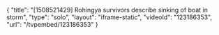 {
    "title": "[1508521429] Rohingya survivors describe sinking of boat in storm",
    "type": "solo",
    "layout": "iframe-static",
    "videoId": "123186353",
    "url": "\/tvpembed\/123186353"
}
